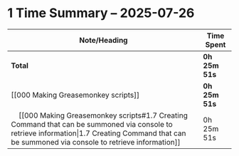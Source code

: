 # 1 Time Summary – 2025-07-26

| Note/Heading | Time Spent |
|--------------|------------|
| **Total** | **0h 25m 51s** |
| [[000 Making Greasemonkey scripts]] | **0h 25m 51s** |
| &nbsp;&nbsp;&nbsp;&nbsp;[[000 Making Greasemonkey scripts#1.7 Creating Command that can be summoned via console to retrieve information\|1.7 Creating Command that can be summoned via console to retrieve information]] | 0h 25m 51s |

